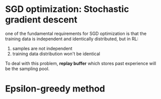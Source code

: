 # SGD optimization: Stochastic gradient descent
one of the fundamental requirements for SGD optimization is that the training data is independent and identically distributed, but in RL:
1. samples are not independent
2. training data distribution won't be identical

To deal with this problem, **replay buffer** which stores past experience will be the sampling pool.

# Epsilon-greedy method

